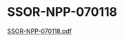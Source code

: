 # SSOR-NPP-070118

[SSOR-NPP-070118.pdf](SSOR-NPP-070118%20fad12dd2352a4ceb9ab0f9f50bceed25/SSOR-NPP-070118.pdf)